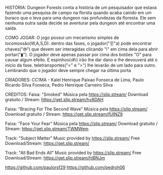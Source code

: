 HISTÓRIA:
Dungeon Forests conta a história de um pesquisador que estava fazendo uma pesquisa de campo na florsta quando acaba caindo em um buraco que o leva para uma dungeon nas profundezas da floresta. Ele sem nenhuma outra saída decide se aventurar pela dungeon até encontrar uma saída.

COMO JOGAR:
O jogo possui um mecanismo simples de locomossão(W,A,S,D). dentro das fases, o jogador("웃"a) pode encontrar chaves("@̵") que devem ser interagidas clicando "i" em cima dela para abrir portar("▮"). O jogador deve apenas passar por cima dos botões "O" para causar algum efeito. E espinhos(⧼#⧽) irão lhe dar dano e lhe devouverá até o início da fase. teletransportes("<" e ">") lhe levarão de um lado para outro. Lembrando que o jogador deve sempre chegar na última porta

CRIADORES:
CC1MA - Kalel Henrique Paixao Fonseca de Lima, Paulo Ricardo Silva Fonseca, Pedro Henrique Carneiro Silva

CRÉDITOS:
Faixa: "Smoked"
Música pela https://slip.stream/
Download gratuito / Stream: https://get.slip.stream/hv8DAH

Faixa: "Bracing For The Second Wave"
Música pela https://slip.stream/
Download gratuito / Stream: https://get.slip.stream/fUINZ9

Faixa: "Face Your Fear"
Música pela https://slip.stream/
Download gratuito / Stream: https://get.slip.stream/TWMWem

Track: "Subject Matter"
Music provided by https://slip.stream/ 
Free Download/Stream: https://get.slip.stream/

Track: "All Bad Ends All"
Music provided by https://slip.stream/ 
Free Download/Stream: https://get.slip.stream/hlBNJm


https://github.com/paulorsf29
https://github.com/pedroh06

